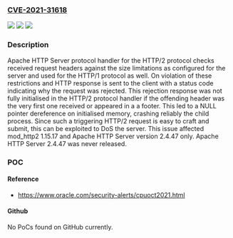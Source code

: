 ### [CVE-2021-31618](https://cve.mitre.org/cgi-bin/cvename.cgi?name=CVE-2021-31618)
![](https://img.shields.io/static/v1?label=Product&message=Apache%20HTTP%20Server&color=blue)
![](https://img.shields.io/static/v1?label=Version&message=%3D%202.4.47%20&color=brighgreen)
![](https://img.shields.io/static/v1?label=Vulnerability&message=CWE-476%20NULL%20Pointer%20Dereference&color=brighgreen)

### Description

Apache HTTP Server protocol handler for the HTTP/2 protocol checks received request headers against the size limitations as configured for the server and used for the HTTP/1 protocol as well. On violation of these restrictions and HTTP response is sent to the client with a status code indicating why the request was rejected. This rejection response was not fully initialised in the HTTP/2 protocol handler if the offending header was the very first one received or appeared in a a footer. This led to a NULL pointer dereference on initialised memory, crashing reliably the child process. Since such a triggering HTTP/2 request is easy to craft and submit, this can be exploited to DoS the server. This issue affected mod_http2 1.15.17 and Apache HTTP Server version 2.4.47 only. Apache HTTP Server 2.4.47 was never released.

### POC

#### Reference
- https://www.oracle.com/security-alerts/cpuoct2021.html

#### Github
No PoCs found on GitHub currently.

